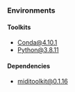 ### Environments

#### Toolkits

- Conda@4.10.1
- Python@3.8.11

#### Dependencies

- miditoolkit@0.1.16